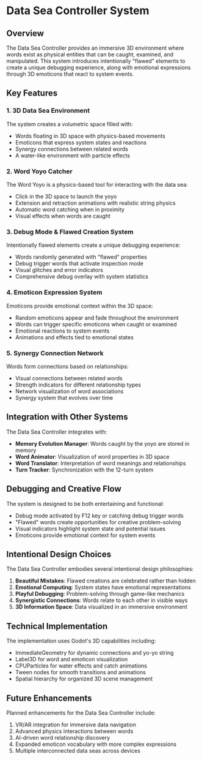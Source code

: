 # Data Sea Controller System

## Overview

The Data Sea Controller provides an immersive 3D environment where words exist as physical entities that can be caught, examined, and manipulated. This system introduces intentionally "flawed" elements to create a unique debugging experience, along with emotional expressions through 3D emoticons that react to system events.

## Key Features

### 1. 3D Data Sea Environment

The system creates a volumetric space filled with:

- Words floating in 3D space with physics-based movements
- Emoticons that express system states and reactions
- Synergy connections between related words
- A water-like environment with particle effects

### 2. Word Yoyo Catcher

The Word Yoyo is a physics-based tool for interacting with the data sea:

- Click in the 3D space to launch the yoyo
- Extension and retraction animations with realistic string physics
- Automatic word catching when in proximity
- Visual effects when words are caught

### 3. Debug Mode & Flawed Creation System

Intentionally flawed elements create a unique debugging experience:

- Words randomly generated with "flawed" properties
- Debug trigger words that activate inspection mode
- Visual glitches and error indicators
- Comprehensive debug overlay with system statistics

### 4. Emoticon Expression System

Emoticons provide emotional context within the 3D space:

- Random emoticons appear and fade throughout the environment
- Words can trigger specific emoticons when caught or examined
- Emotional reactions to system events
- Animations and effects tied to emotional states

### 5. Synergy Connection Network

Words form connections based on relationships:

- Visual connections between related words
- Strength indicators for different relationship types
- Network visualization of word associations
- Synergy system that evolves over time

## Integration with Other Systems

The Data Sea Controller integrates with:

- **Memory Evolution Manager**: Words caught by the yoyo are stored in memory
- **Word Animator**: Visualization of word properties in 3D space
- **Word Translator**: Interpretation of word meanings and relationships
- **Turn Tracker**: Synchronization with the 12-turn system

## Debugging and Creative Flow

The system is designed to be both entertaining and functional:

- Debug mode activated by F12 key or catching debug trigger words
- "Flawed" words create opportunities for creative problem-solving
- Visual indicators highlight system state and potential issues
- Emoticons provide emotional context for system events

## Intentional Design Choices

The Data Sea Controller embodies several intentional design philosophies:

1. **Beautiful Mistakes**: Flawed creations are celebrated rather than hidden
2. **Emotional Computing**: System states have emotional representations
3. **Playful Debugging**: Problem-solving through game-like mechanics
4. **Synergistic Connections**: Words relate to each other in visible ways
5. **3D Information Space**: Data visualized in an immersive environment

## Technical Implementation

The implementation uses Godot's 3D capabilities including:

- ImmediateGeometry for dynamic connections and yo-yo string
- Label3D for word and emoticon visualization
- CPUParticles for water effects and catch animations
- Tween nodes for smooth transitions and animations
- Spatial hierarchy for organized 3D scene management

## Future Enhancements

Planned enhancements for the Data Sea Controller include:

1. VR/AR integration for immersive data navigation
2. Advanced physics interactions between words
3. AI-driven word relationship discovery
4. Expanded emoticon vocabulary with more complex expressions
5. Multiple interconnected data seas across devices